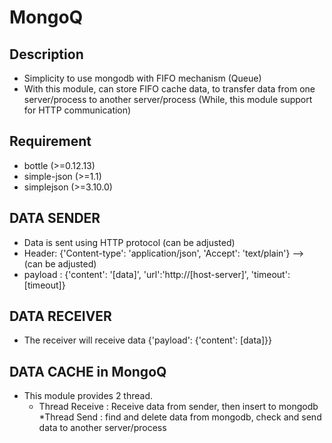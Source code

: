 # MongoQ

## Description
* Simplicity to use mongodb with FIFO mechanism (Queue)
* With this module, can store FIFO cache data, to transfer data from one server/process to another server/process (While, this module support for HTTP communication)

## Requirement
* bottle (>=0.12.13)
* simple-json (>=1.1)
* simplejson (>=3.10.0)

## DATA SENDER
* Data is sent using HTTP protocol (can be adjusted)
* Header: {'Content-type': 'application/json', 'Accept': 'text/plain'} --> (can be adjusted)
* payload : {'content': '[data]', 'url':'http://[host-server]', 'timeout':[timeout]}

## DATA RECEIVER
* The receiver will receive data {'payload': {'content': [data]}}

## DATA CACHE in MongoQ
* This module provides 2 thread.
    * Thread Receive : Receive data from sender, then insert to mongodb
    *Thread Send : find and delete data from mongodb, check and send data to another server/process